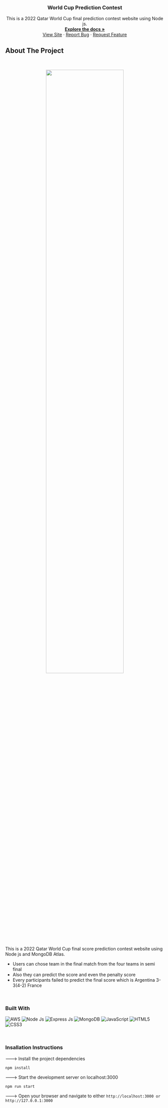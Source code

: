 
<!-- PROJECT LOGO -->
<div align="center">

  <h3 align="center">World Cup Prediction Contest</h3>

  <p align="center">
    This is a 2022 Qatar World Cup final prediction contest website using Node js.
    <br />
    <a href="https://github.com/alfasareekkan/World-cup-prediction"><strong>Explore the docs »</strong></a>
    <br />
    <a href="https://prediction.codestreak.in/">View Site</a>
    ·
    <a href="https://github.com/alfasareekkan/World-cup-prediction/issues">Report Bug</a>
    ·
    <a href="https://github.com/alfasareekkan/World-cup-prediction/issues">Request Feature</a>
  </p>
</div>



## About The Project
<br>
<p align='center'>
<img src="https://github.com/alfasareekkan/World-cup-prediction/blob/main/public/assets/banner.png" width='70%' >
</p>
<br>

This is a 2022 Qatar World Cup final score prediction contest website using Node js and MongoDB Atlas. 

- Users can chose team in the final match from the four teams in semi final
- Also they can predict the score and even the penalty score
- Every participants failed to predict the final score which is Argentina 3-3(4-2) France

<br>

### Built With



![AWS](https://img.shields.io/badge/Amazon_AWS-232F3E?style=for-the-badge&logo=amazon-aws&logoColor=white)
![Node Js](https://img.shields.io/badge/Node.js-339933?style=for-the-badge&logo=nodedotjs&logoColor=white)
![Express Js](https://img.shields.io/badge/Express.js-000000?style=for-the-badge&logo=express&logoColor=white)
![MongoDB](https://img.shields.io/badge/MongoDB-4EA94B?style=for-the-badge&logo=mongodb&logoColor=white)
![JavaScript](https://img.shields.io/badge/JavaScript-F7DF1E?style=for-the-badge&logo=javascript&logoColor=black)
![HTML5](https://img.shields.io/badge/HTML5%20-%23E34F26.svg?style=for-the-badge&logo=html5&logoColor=white)
![CSS3](https://img.shields.io/badge/CSS%20-%231572B6.svg?style=for-the-badge&logo=css3&logoColor=white)


<br>


### Insallation Instructions

---> Install the project dependencies

```Shell
npm install
```

---> Start the development server on localhost:3000

```Shell
npm run start
```

---> Open your browser and navigate to either `http://localhost:3000 or http://127.0.0.1:3000`
<br>
<br>

